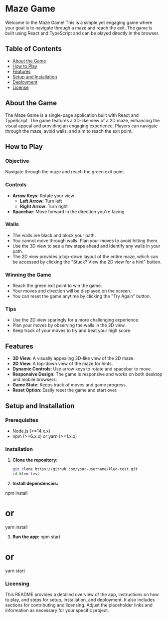 # Maze Game

Welcome to the Maze Game! This is a simple yet engaging game where your goal is to navigate through a maze and reach the exit. The game is built using React and TypeScript and can be played directly in the browser.

## Table of Contents
- [About the Game](#about-the-game)
- [How to Play](#how-to-play)
- [Features](#features)
- [Setup and Installation](#setup-and-installation)
- [Deployment](#deployment)
- [License](#license)

## About the Game

The Maze Game is a single-page application built with React and TypeScript. The game features a 3D-like view of a 2D maze, enhancing the visual appeal and providing an engaging experience. Players can navigate through the maze, avoid walls, and aim to reach the exit point.

## How to Play

### Objective
Navigate through the maze and reach the green exit point.

### Controls
- **Arrow Keys**: Rotate your view
  - **Left Arrow**: Turn left
  - **Right Arrow**: Turn right
- **Spacebar**: Move forward in the direction you're facing

### Walls
- The walls are black and block your path.
- You cannot move through walls. Plan your moves to avoid hitting them.
- Use the 3D view to see a few steps ahead and identify any walls in your path.
- The 2D view provides a top-down layout of the entire maze, which can be accessed by clicking the "Stuck? View the 2D view for a hint" button.

### Winning the Game
- Reach the green exit point to win the game.
- Your moves and direction will be displayed on the screen.
- You can reset the game anytime by clicking the "Try Again" button.

### Tips
- Use the 2D view sparingly for a more challenging experience.
- Plan your moves by observing the walls in the 3D view.
- Keep track of your moves to try and beat your high score.

## Features
- **3D View**: A visually appealing 3D-like view of the 2D maze.
- **2D View**: A top-down view of the maze for hints.
- **Dynamic Controls**: Use arrow keys to rotate and spacebar to move.
- **Responsive Design**: The game is responsive and works on both desktop and mobile browsers.
- **Game State**: Keeps track of moves and game progress.
- **Reset Option**: Easily reset the game and start over.

## Setup and Installation

### Prerequisites
- Node.js (>=14.x.x)
- npm (>=6.x.x) or yarn (>=1.x.x)

### Installation

1. **Clone the repository**:
   ```bash
   git clone https://github.com/your-username/kleo-test.git
   cd kleo-test

2. **Install dependencies:**

npm install
# or
yarn install

3. **Run the app:**
npm start
# or
yarn start

### Licensing

This README provides a detailed overview of the app, instructions on how to play, and steps for setup, installation, and deployment. It also includes sections for contributing and licensing. Adjust the placeholder links and information as necessary for your specific project.





